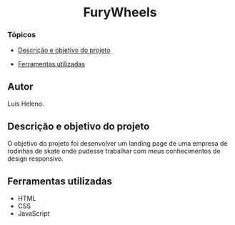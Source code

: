 <h1 align="center"> FuryWheels </h1>

### Tópicos 

- [Descrição e objetivo do projeto](#descrição-e-objetivo-do-projeto)

- [Ferramentas utilizadas](#ferramentas-utilizadas)

###

## Autor
Luís Heleno.

## Descrição e objetivo do projeto
O objetivo do projeto foi desenvolver um landing page de uma empresa de rodinhas de skate onde pudesse trabalhar com meus conhecimentos de design responsivo.

###


## Ferramentas utilizadas
- HTML
- CSS 
- JavaScript 
